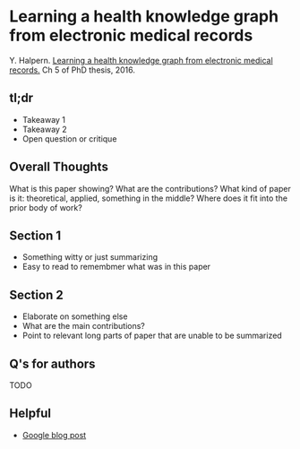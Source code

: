 # Learning a health knowledge graph from electronic medical records

Y. Halpern. [Learning a health knowledge graph from electronic medical records.](http://www.cs.nyu.edu/~halpern/files/halpern_thesis.pdf) Ch 5 of PhD thesis, 2016.

## tl;dr
 - Takeaway 1
 - Takeaway 2
 - Open question or critique

## Overall Thoughts
What is this paper showing? What are the contributions? What kind of paper is it: theoretical, applied, something in the middle? Where does it fit into the prior body of work?

## Section 1
 - Something witty or just summarizing
 - Easy to read to remembmer what was in this paper

## Section 2
 - Elaborate on something else
 - What are the main contributions?
 - Point to relevant long parts of paper that are unable to be summarized


## Q's for authors
TODO

## Helpful
 - [Google blog post](https://research.googleblog.com/2016/10/equality-of-opportunity-in-machine.html)